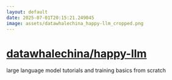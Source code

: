 ```yaml
---
layout: default
date: 2025-07-01T20:15:21.249045
image: assets/datawhalechina_happy-llm_cropped.png
---
```


# [datawhalechina/happy-llm](https://github.com/datawhalechina/happy-llm)

large language model tutorials and training basics from scratch
